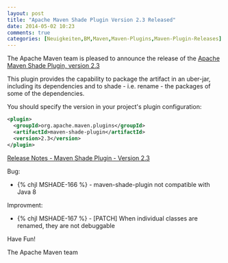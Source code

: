 ```yaml
---
layout: post
title: "Apache Maven Shade Plugin Version 2.3 Released"
date: 2014-05-02 10:23
comments: true
categories: [Neuigkeiten,BM,Maven,Maven-Plugins,Maven-Plugin-Releases]
---
```

The Apache Maven team is pleased to announce the release of the 
[Apache Maven Shade Plugin, version 2.3](http://maven.apache.org/plugins/maven-shade-plugin/)

This plugin provides the capability to package the artifact in an
uber-jar, including its dependencies and to shade - i.e. rename - the
packages of some of the dependencies.

You should specify the version in your project's plugin configuration:

``` xml
<plugin>
  <groupId>org.apache.maven.plugins</groupId>
  <artifactId>maven-shade-plugin</artifactId>
  <version>2.3</version>
</plugin>
```

<!-- more -->

[Release Notes - Maven Shade Plugin - Version 2.3](http://jira.codehaus.org/secure/ReleaseNote.jspa?projectId=11540&version=19828)

Bug:

 * {% chjl MSHADE-166 %} - maven-shade-plugin not compatible with Java 8

Improvment:

 * {% chjl MSHADE-167 %} - \[PATCH\] When individual classes are renamed, they are not debuggable


Have Fun!

The Apache Maven team
